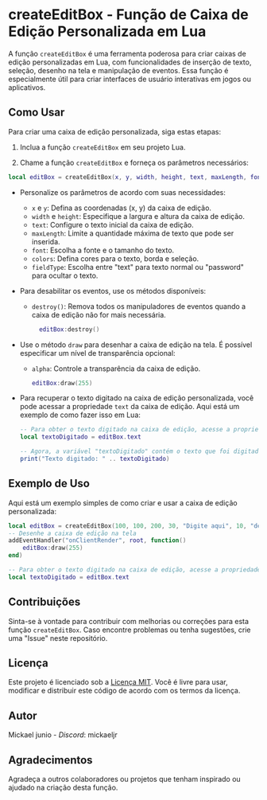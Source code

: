 # createEditBox - Função de Caixa de Edição Personalizada em Lua

A função `createEditBox` é uma ferramenta poderosa para criar caixas de edição personalizadas em Lua, com funcionalidades de inserção de texto, seleção, desenho na tela e manipulação de eventos. Essa função é especialmente útil para criar interfaces de usuário interativas em jogos ou aplicativos.

## Como Usar

Para criar uma caixa de edição personalizada, siga estas etapas:

1. Inclua a função `createEditBox` em seu projeto Lua.

2. Chame a função `createEditBox` e forneça os parâmetros necessários:

```lua
local editBox = createEditBox(x, y, width, height, text, maxLength, font, colors, fieldType)
```


- Personalize os parâmetros de acordo com suas necessidades:
  - `x` e `y`: Defina as coordenadas (x, y) da caixa de edição.
  - `width` e `height`: Especifique a largura e altura da caixa de edição.
  - `text`: Configure o texto inicial da caixa de edição.
  - `maxLength`: Limite a quantidade máxima de texto que pode ser inserida.
  - `font`: Escolha a fonte e o tamanho do texto.
  - `colors`: Defina cores para o texto, borda e seleção.
  - `fieldType`: Escolha entre "text" para texto normal ou "password" para ocultar o texto.


- Para desabilitar os eventos, use os métodos disponíveis:
  - `destroy()`: Remova todos os manipuladores de eventos quando a caixa de edição não for mais necessária.
    ```lua
      editBox:destroy()
    ```

- Use o método `draw` para desenhar a caixa de edição na tela. É possível especificar um nível de transparência opcional:
  - `alpha`: Controle a transparência da caixa de edição.
    ```lua
    editBox:draw(255)
    ```

- Para recuperar o texto digitado na caixa de edição personalizada, você pode acessar a propriedade `text` da caixa de edição. Aqui está um exemplo de como fazer isso em Lua:
  ```lua
  -- Para obter o texto digitado na caixa de edição, acesse a propriedade "text"
  local textoDigitado = editBox.text

  -- Agora, a variável "textoDigitado" contém o texto que foi digitado na caixa de edição
  print("Texto digitado: " .. textoDigitado)
  ```


## Exemplo de Uso

Aqui está um exemplo simples de como criar e usar a caixa de edição personalizada:

```lua
local editBox = createEditBox(100, 100, 200, 30, "Digite aqui", 10, "default", {textColor = {255, 255, 255, 1}, borderColor = {10, 10, 10, 1}}, "text")
-- Desenhe a caixa de edição na tela
addEventHandler("onClientRender", root, function()
    editBox:draw(255)
end)

-- Para obter o texto digitado na caixa de edição, acesse a propriedade "text"
local textoDigitado = editBox.text
```



## Contribuições

Sinta-se à vontade para contribuir com melhorias ou correções para esta função `createEditBox`. Caso encontre problemas ou tenha sugestões, crie uma "Issue" neste repositório.

## Licença

Este projeto é licenciado sob a [Licença MIT](LICENSE). Você é livre para usar, modificar e distribuir este código de acordo com os termos da licença.

## Autor

Mickael junio - *Discord*: mickaeljr

## Agradecimentos

Agradeça a outros colaboradores ou projetos que tenham inspirado ou ajudado na criação desta função.
